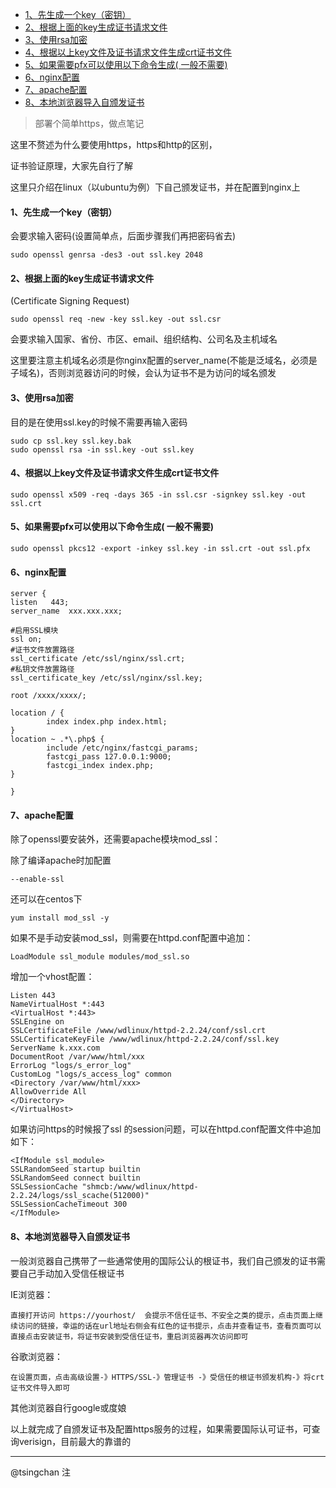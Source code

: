 
<!-- TOC -->

- [1、先生成一个key（密钥）](#1先生成一个key密钥)
- [2、根据上面的key生成证书请求文件](#2根据上面的key生成证书请求文件)
- [3、使用rsa加密](#3使用rsa加密)
- [4、根据以上key文件及证书请求文件生成crt证书文件](#4根据以上key文件及证书请求文件生成crt证书文件)
- [5、如果需要pfx可以使用以下命令生成( 一般不需要)](#5如果需要pfx可以使用以下命令生成-一般不需要)
- [6、nginx配置](#6nginx配置)
- [7、apache配置](#7apache配置)
- [8、本地浏览器导入自颁发证书](#8本地浏览器导入自颁发证书)

<!-- /TOC -->

> 部署个简单https，做点笔记

这里不赘述为什么要使用https，https和http的区别，

证书验证原理，大家先自行了解

这里只介绍在linux（以ubuntu为例）下自己颁发证书，并在配置到nginx上



#### 1、先生成一个key（密钥）

会要求输入密码(设置简单点，后面步骤我们再把密码省去)

    sudo openssl genrsa -des3 -out ssl.key 2048

#### 2、根据上面的key生成证书请求文件

(Certificate Signing Request)        

    sudo openssl req -new -key ssl.key -out ssl.csr
    
会要求输入国家、省份、市区、email、组织结构、公司名及主机域名

这里要注意主机域名必须是你nginx配置的server_name(不能是泛域名，必须是子域名)，否则浏览器访问的时候，会认为证书不是为访问的域名颁发

#### 3、使用rsa加密

目的是在使用ssl.key的时候不需要再输入密码

    sudo cp ssl.key ssl.key.bak
    sudo openssl rsa -in ssl.key -out ssl.key

#### 4、根据以上key文件及证书请求文件生成crt证书文件

    sudo openssl x509 -req -days 365 -in ssl.csr -signkey ssl.key -out ssl.crt

#### 5、如果需要pfx可以使用以下命令生成( 一般不需要)

    sudo openssl pkcs12 -export -inkey ssl.key -in ssl.crt -out ssl.pfx

#### 6、nginx配置

    server {
    listen   443;
    server_name  xxx.xxx.xxx;

    #启用SSL模块
    ssl on;
    #证书文件放置路径
    ssl_certificate /etc/ssl/nginx/ssl.crt;
    #私钥文件放置路径
    ssl_certificate_key /etc/ssl/nginx/ssl.key;

    root /xxxx/xxxx/;

    location / {
            index index.php index.html;
    }
    location ~ .*\.php$ {
            include /etc/nginx/fastcgi_params;
            fastcgi_pass 127.0.0.1:9000;
            fastcgi_index index.php;
    }

    }

#### 7、apache配置
    
除了openssl要安装外，还需要apache模块mod_ssl：

除了编译apache时加配置

    --enable-ssl

还可以在centos下

    yum install mod_ssl -y

如果不是手动安装mod_ssl，则需要在httpd.conf配置中追加：

    LoadModule ssl_module modules/mod_ssl.so

增加一个vhost配置：

    Listen 443
    NameVirtualHost *:443
    <VirtualHost *:443>
    SSLEngine on
    SSLCertificateFile /www/wdlinux/httpd-2.2.24/conf/ssl.crt
    SSLCertificateKeyFile /www/wdlinux/httpd-2.2.24/conf/ssl.key
    ServerName k.xxx.com
    DocumentRoot /var/www/html/xxx
    ErrorLog "logs/s_error_log"
    CustomLog "logs/s_access_log" common
    <Directory /var/www/html/xxx>
    AllowOverride All
    </Directory>
    </VirtualHost>

如果访问https的时候报了ssl 的session问题，可以在httpd.conf配置文件中追加如下：

    <IfModule ssl_module>
    SSLRandomSeed startup builtin
    SSLRandomSeed connect builtin
    SSLSessionCache "shmcb:/www/wdlinux/httpd-2.2.24/logs/ssl_scache(512000)"
    SSLSessionCacheTimeout 300
    </IfModule>

#### 8、本地浏览器导入自颁发证书

一般浏览器自己携带了一些通常使用的国际公认的根证书，我们自己颁发的证书需要自己手动加入受信任根证书

IE浏览器：

    直接打开访问 https://yourhost/  会提示不信任证书、不安全之类的提示，点击页面上继续访问的链接，幸运的话在url地址右侧会有红色的证书提示，点击并查看证书，查看页面可以直接点击安装证书，将证书安装到受信任证书，重启浏览器再次访问即可
    
谷歌浏览器：

    在设置页面，点击高级设置-》HTTPS/SSL-》管理证书 -》受信任的根证书颁发机构-》将crt证书文件导入即可
        
其他浏览器自行google或度娘

以上就完成了自颁发证书及配置https服务的过程，如果需要国际认可证书，可查询verisign，目前最大的靠谱的

----
@tsingchan 注








